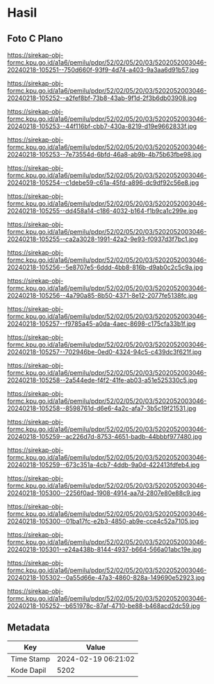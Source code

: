 # Hasil

## Foto C Plano

https://sirekap-obj-formc.kpu.go.id/a1a6/pemilu/pdpr/52/02/05/20/03/5202052003046-20240218-105251--750d660f-93f9-4d74-a403-9a3aa6d91b57.jpg

https://sirekap-obj-formc.kpu.go.id/a1a6/pemilu/pdpr/52/02/05/20/03/5202052003046-20240218-105252--a2fef8bf-73b8-43ab-9f1d-2f3b6db03908.jpg

https://sirekap-obj-formc.kpu.go.id/a1a6/pemilu/pdpr/52/02/05/20/03/5202052003046-20240218-105253--44f116bf-cbb7-430a-8219-d19e9662833f.jpg

https://sirekap-obj-formc.kpu.go.id/a1a6/pemilu/pdpr/52/02/05/20/03/5202052003046-20240218-105253--7e73554d-6bfd-46a8-ab9b-4b75b63fbe98.jpg

https://sirekap-obj-formc.kpu.go.id/a1a6/pemilu/pdpr/52/02/05/20/03/5202052003046-20240218-105254--c1debe59-c61a-45fd-a896-dc9df92c56e8.jpg

https://sirekap-obj-formc.kpu.go.id/a1a6/pemilu/pdpr/52/02/05/20/03/5202052003046-20240218-105255--dd458a14-c186-4032-b164-f1b9ca1c299e.jpg

https://sirekap-obj-formc.kpu.go.id/a1a6/pemilu/pdpr/52/02/05/20/03/5202052003046-20240218-105255--ca2a3028-1991-42a2-9e93-f0937d3f7bc1.jpg

https://sirekap-obj-formc.kpu.go.id/a1a6/pemilu/pdpr/52/02/05/20/03/5202052003046-20240218-105256--5e8707e5-6ddd-4bb8-816b-d9ab0c2c5c9a.jpg

https://sirekap-obj-formc.kpu.go.id/a1a6/pemilu/pdpr/52/02/05/20/03/5202052003046-20240218-105256--4a790a85-8b50-4371-8e12-2077fe5138fc.jpg

https://sirekap-obj-formc.kpu.go.id/a1a6/pemilu/pdpr/52/02/05/20/03/5202052003046-20240218-105257--f9785a45-a0da-4aec-8698-c175cfa33b1f.jpg

https://sirekap-obj-formc.kpu.go.id/a1a6/pemilu/pdpr/52/02/05/20/03/5202052003046-20240218-105257--702946be-0ed0-4324-94c5-c439dc3f621f.jpg

https://sirekap-obj-formc.kpu.go.id/a1a6/pemilu/pdpr/52/02/05/20/03/5202052003046-20240218-105258--2a544ede-f4f2-41fe-ab03-a51e525330c5.jpg

https://sirekap-obj-formc.kpu.go.id/a1a6/pemilu/pdpr/52/02/05/20/03/5202052003046-20240218-105258--8598761d-d6e6-4a2c-afa7-3b5c19f21531.jpg

https://sirekap-obj-formc.kpu.go.id/a1a6/pemilu/pdpr/52/02/05/20/03/5202052003046-20240218-105259--ac226d7d-8753-4651-badb-44bbbf977480.jpg

https://sirekap-obj-formc.kpu.go.id/a1a6/pemilu/pdpr/52/02/05/20/03/5202052003046-20240218-105259--673c351a-4cb7-4ddb-9a0d-422413fdfeb4.jpg

https://sirekap-obj-formc.kpu.go.id/a1a6/pemilu/pdpr/52/02/05/20/03/5202052003046-20240218-105300--2256f0ad-1908-4914-aa7d-2807e80e88c9.jpg

https://sirekap-obj-formc.kpu.go.id/a1a6/pemilu/pdpr/52/02/05/20/03/5202052003046-20240218-105300--01ba17fc-e2b3-4850-ab9e-cce4c52a7105.jpg

https://sirekap-obj-formc.kpu.go.id/a1a6/pemilu/pdpr/52/02/05/20/03/5202052003046-20240218-105301--e24a438b-8144-4937-b664-566a01abc19e.jpg

https://sirekap-obj-formc.kpu.go.id/a1a6/pemilu/pdpr/52/02/05/20/03/5202052003046-20240218-105302--0a55d66e-47a3-4860-828a-149690e52923.jpg

https://sirekap-obj-formc.kpu.go.id/a1a6/pemilu/pdpr/52/02/05/20/03/5202052003046-20240218-105252--b651978c-87af-4710-be88-b468acd2dc59.jpg


## Metadata

| Key        | Value               |
| ---------- | ------------------- |
| Time Stamp | 2024-02-19 06:21:02 |
| Kode Dapil | 5202                |



